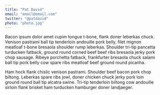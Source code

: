 ```yaml
---
title: "Pat David"
email: "email@email.com"
twitter: "@patdavid"
photo: "photo.jpg"
---
```


Bacon ipsum dolor amet cupim tongue t-bone, flank doner leberkas chuck. Venison pastrami ball tip tenderloin andouille pork belly, filet mignon meatloaf t-bone bresaola shoulder rump leberkas. Shoulder tri-tip pancetta turducken fatback, ground round corned beef beef ribs bresaola jerky pork chop sausage. Ribeye porchetta fatback, frankfurter bresaola chuck salami ball tip pork belly cow spare ribs meatloaf beef ground round picanha.

Ham hock flank chislic venison pastrami. Shoulder beef bacon pork chop biltong. Leberkas spare ribs jowl, doner chicken chuck jerky pork loin ground round ball tip alcatra swine. Tri-tip tenderloin biltong cow andouille sirloin flank brisket ham turducken hamburger doner landjaeger.
